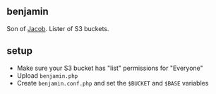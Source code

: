 benjamin
--------

Son of [Jacob](https://github.com/djl/jacob). Lister of S3 buckets.


setup
-----

* Make sure your S3 bucket has "list" permissions for "Everyone"
* Upload `benjamin.php`
* Create `benjamin.conf.php` and set the `$BUCKET` and `$BASE` variables
